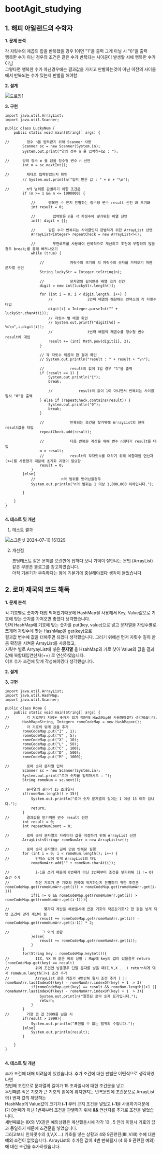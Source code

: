 # bootAgit_studying

## 1. 해피 아일랜드의 수학자


**1. 문제 분석**

각 자릿수의 제곱의 합을 반복했을 경우 1이면 "1"을 출력 그게 아닐 시 "0"을 출력<br>
행복한 수가 아닌 경우의 조건은 같은 수가 반복되는 사이클이 발생할 시에 행복한 수가 아님<br>
그렇다면 행복한 수가 아닌경우에는 결과값을 가지고 판별하는것이 아닌 이전의 사이클에서 반복되는 수가 있는지 판별을 해야함<br>
  
**2. 설계**

![드로잉1](https://github.com/ImSungCae/bootAgit_studying/assets/134353202/d96da5e7-8b0b-48e3-85e5-c6face4f0fc1)

**3. 구현**

```
import java.util.ArrayList;
import java.util.Scanner;

public class LuckyNum {
    public static void main(String[] args) {

//        정수 n을 입력받기 위해 Scanner 사용
        Scanner sc = new Scanner(System.in);
        System.out.print("양의 정수 n 을 입력하시오 : ");

//      양의 정수 n 을 담을 정수형 변수 n 선언
        int n = sc.nextInt();

//        제대로 입력받았는지 확인
        // System.out.println("입력 받은 값 : " + n + "\n");

//        n의 범위를 판별하기 위한 조건문
        if (n >= 1 && n <= 1000000) {

            //      행복한 수 인지 판별하는 정수형 변수 result 선언 과 초기화
            int result = 0;

            //        입력받은 n을 각 자릿수에 넣기위한 배열 선언
            int[] digit = {};

            //      같은 수가 반복되는 사이클인지 판별하기 위한 ArrayList 선언
            ArrayList<Integer> repeatCheck = new ArrayList<>();

            //        무한루프를 사용하여 반복적으로 계산하고 조건에 부합하지 않을 경우 break;를 통해 빠져나오기
            while (true) {

                //            자릿수의 크기와 각 자릿수의 숫자를 가져오기 위한 문자열 선언
                String luckyStr = Integer.toString(n);

                //            문자열의 길이만큼 배열 크기 선언
                digit = new int[luckyStr.length()];

                for (int i = 0; i < digit.length; i++) {
                    //                i번째 배열의 해당하는 인덱스에 각 자릿수 대입
                    digit[i] = Integer.parseInt("" + luckyStr.charAt(i));
                    // 자릿수 별 배열 확인
                    // System.out.printf("digit[%d] = %d\n",i,digit[i]);
                    //                i번째 배열의 제곱수를 정수형 변수 result에 대입
                    result += (int) Math.pow(digit[i], 2);
                }

                // 각 자릿수 제곱의 합 결과 확인
                // System.out.println("result : " + result + "\n");

                //            result의 값이 1일 경우 "1"을 출력
                if (result == 1) {
                    System.out.println("1");
                    break;

                    //            result의 값이 1이 아니면서 반복되는 사이클일시 "0"을 출력
                } else if (repeatCheck.contains(result)) {
                    System.out.println("0");
                    break;
                }

                //            반복되는 조건을 찾기위해 ArrayList의 현재 result값을 대입
                repeatCheck.add(result);

                //            다음 반복문 계산을 위해 변수 n에다가 result를 대입
                n = result;
                //            result의 각자릿수를 더하기 위해 복합대입 연산자(+=)를 사용했기 때문에 초기화 과정이 필요함
                result = 0;
            }
        }else{
            //            n의 범위를 벗어났을경우
            System.out.println("n의 범위는 1 이상 1,000,000 이하입니다.");

        }

    }
}


```

**4. 테스트 및 개선**

1. 테스트 결과

![스크린샷 2024-07-10 161329](https://github.com/ImSungCae/bootAgit_studying/assets/134353202/1236e5dc-3adf-4aa9-9de9-7347291cd187)

2. 개선점
   
   코딩테스트 같은 문제를 오랜만에 접하다 보니 기억이 잘안나는 문법 (ArrayList) 같은 부분은 블로그를 참고하였습니다.<br>
   아직 기본기가 부족하다는 점에 기본기에 충실해야겠다 생각이 들었습니다.


## 2. 로마 제국의 코드 해독


**1. 문제 분석**

각 기호별로 숫자가 대입 되어있기때문에 HashMap을 사용해서 Key, Value값으로 기호에 맞는 숫자를 가져오면 좋겠다 생각했습니다.<br>
먼저 HashMap에 기호에 맞는 숫자를 put(key, value)으로 넣고 문자열을 자릿수별로 쪼개어 자릿수에 맞는 HashMap을 get(key)으로 <br>
결과값 변수에 값을 더해주면 되겠다 생각했습니다. 그러기 위해선 먼저 자릿수 길이 만큼 확장을 시켜줄 ArrayList를 사용했고,<br>
자릿수 별로 ArryayList에 넣은 **문자열** 을 HsahMap의 키로 찾아 Value의 값을 결과값에 복합대입연산자(+=) 로 연산하였습니다.<br>
이후 추가 조건에 맞게 작성해야겠다 생각했습니다.


**2. 설계**


**3. 구현**


```
import java.util.ArrayList;
import java.util.HashMap;
import java.util.Scanner;

public class Rome {
    public static void main(String[] args) {
//        각 기호마다 지정된 숫자가 있기 때문에 HashMap을 사용해야겠다 생각했습니다.
        HashMap<String, Integer> romeCodeMap = new HashMap<>();
//        각 기호의 맞게 값을 추가
        romeCodeMap.put("I" , 1);
        romeCodeMap.put("V" , 5);
        romeCodeMap.put("X" , 10);
        romeCodeMap.put("L" , 50);
        romeCodeMap.put("C" , 100);
        romeCodeMap.put("D" , 500);
        romeCodeMap.put("M" , 1000);

//        로마 숫자 문자열 입력
        Scanner sc = new Scanner(System.in);
        System.out.print("로마 숫자를 입력하시오 : ");
        String romeNum = sc.next();

//        문자열의 길이가 15 초과일시
        if(romeNum.length() > 15){
            System.out.println("로마 숫자 문자열의 길이는 1 이상 15 이하 입니다.");
            return;
        }
//        결과값을 받기위한 변수 result 선언
        int result = 0;
        int repeatNumCount = 0;

//        로마 숫자 문자열의 자리마다 값을 지정하기 위해 ArrayList 선언
        ArrayList<String> romeNumArr = new ArrayList<>();

//        로마 숫자 문자열의 길이 만큼 반복문 실행
        for (int i = 0; i < romeNum.length(); i++) {
//            인덱스 값에 맞게 ArrayList의 대입
            romeNumArr.add("" + romeNum.charAt(i));

//            i-1을 쓰기 때문에 0번째가 아닌 1번째부터 조건을 넣기위해 (i != 0) 조건 추가
//            작은 기호가 큰 기호의 왼쪽에 위치하는지 판별하기 위한 조건문 romeCodeMap.get(romeNumArr.get(i)) > romeCodeMap.get(romeNumArr.get(i-1))
            if(i != 0 && romeCodeMap.get(romeNumArr.get(i)) > romeCodeMap.get(romeNumArr.get(i-1))){

//                몇가지 계산을 해봤을시에 큰값 기호의 작은값기호*2 한 값을 넣게 되면 조건에 맞게 계산이 됨
                result += romeCodeMap.get(romeNumArr.get(i)) - romeCodeMap.get(romeNumArr.get(i-1)) * 2;

//               그 외의 상황
            }else{
                result += romeCodeMap.get(romeNumArr.get(i));
            }
        }
        for(String key : romeCodeMap.keySet()){
//            IIX, VX 와 같은 예외 상황 : Map에 key의 값이 있을경우 return  (romeCodeMap.get(key) == result)
//            위에 조건만 넣을경우 단일 문자를 넣을 때(I,V,X ...) return하게 돼서 romeNum.length()>1 조건 추가
//            ArrayList 같은 기호가 4번반복 될시 조건 추가 ( || romeNumArr.lastIndexOf(key) - romeNumArr.indexOf(key) + 1  > 3)
            if(romeCodeMap.get(key) == result && romeNum.length()>1 || romeNumArr.lastIndexOf(key) - romeNumArr.indexOf(key) + 1  > 3){
                System.out.println("잘못된 로마 숫자 표기입니다.");
                return;
            }
        }
//        가장 큰 값 3999를 넘을 시
        if(result > 3999){
            System.out.println("표현할 수 없는 범위의 수입니다.");
        }else{
            System.out.println(result);
        }

    }
}


```


**4. 테스트 및 개선**

추가 조건에 대해 어려움이 있었습니다. 추가 조건에 대한 판별은 어떤식으로 생각하였나면<br>
첫번째 조건으로 문자열의 길이가 15 초과일시에 대한 조건문을 넣고<br>
두번째론 작은 기호가 큰 기호의 왼쪽에 위치한지는 반복문안에 조건문으로 ArrayList의 **i** 번째 값의 해당하는 <br>
HashMap의 Value값의 크기가 **i-1** 부터 큰지 조건을 넣었고 **i-1**을 사용하기때문에  <br>
i가 0번째가 아닌 1번째부터 조건을 판별하기 위해 **&&** 연산자를 추가로 조건을 넣었습니다. <br>
세번째로는 IIX와 VX같은 예외상황은 계산했을시에 각각 10 , 5 인데 이럴시 기호의 값과 동일하기 때문에 조건문을 넣었습니다.<br>
그러고보니 한자릿수의 (I,V,X ...) 기호를 넣는 상황과 4와 9관련된(IIII,VIIII) 수에 대한 예외 조건이 없었습니다.
ArrayList의 추가된 값이 4번 반복될시 (4 와 9 관련된 예외) 에 대한 조건을 추가하였습니다.












  
